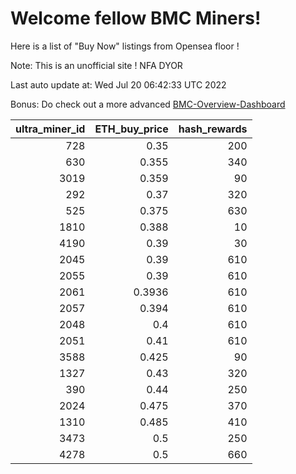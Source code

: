 # Welcome fellow BMC Miners!
Here is a list of "Buy Now" listings from Opensea floor !

Note: This is an unofficial site ! NFA DYOR

Last auto update at: Wed Jul 20 06:42:33 UTC 2022

Bonus: Do check out a more advanced [BMC-Overview-Dashboard](https://dune.com/defifunk/BMC-Overview-Dashboard)


|   ultra_miner_id |   ETH_buy_price |   hash_rewards |
|-----------------:|----------------:|---------------:|
|              728 |          0.35   |            200 |
|              630 |          0.355  |            340 |
|             3019 |          0.359  |             90 |
|              292 |          0.37   |            320 |
|              525 |          0.375  |            630 |
|             1810 |          0.388  |             10 |
|             4190 |          0.39   |             30 |
|             2045 |          0.39   |            610 |
|             2055 |          0.39   |            610 |
|             2061 |          0.3936 |            610 |
|             2057 |          0.394  |            610 |
|             2048 |          0.4    |            610 |
|             2051 |          0.41   |            610 |
|             3588 |          0.425  |             90 |
|             1327 |          0.43   |            320 |
|              390 |          0.44   |            250 |
|             2024 |          0.475  |            370 |
|             1310 |          0.485  |            410 |
|             3473 |          0.5    |            250 |
|             4278 |          0.5    |            660 |